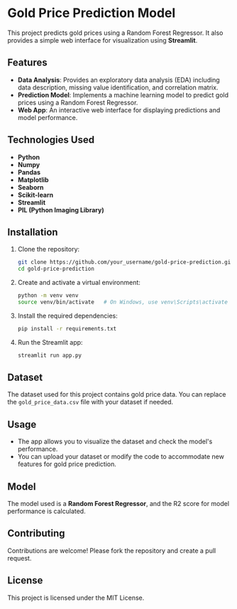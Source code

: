 # Gold Price Prediction Model

This project predicts gold prices using a Random Forest Regressor. It also provides a simple web interface for visualization using **Streamlit**.

## Features

- **Data Analysis**: Provides an exploratory data analysis (EDA) including data description, missing value identification, and correlation matrix.
- **Prediction Model**: Implements a machine learning model to predict gold prices using a Random Forest Regressor.
- **Web App**: An interactive web interface for displaying predictions and model performance.

## Technologies Used

- **Python**
- **Numpy**
- **Pandas**
- **Matplotlib**
- **Seaborn**
- **Scikit-learn**
- **Streamlit**
- **PIL (Python Imaging Library)**

## Installation

1. Clone the repository:
    ```bash
    git clone https://github.com/your_username/gold-price-prediction.git
    cd gold-price-prediction
    ```

2. Create and activate a virtual environment:
    ```bash
    python -m venv venv
    source venv/bin/activate   # On Windows, use venv\Scripts\activate
    ```

3. Install the required dependencies:
    ```bash
    pip install -r requirements.txt
    ```

4. Run the Streamlit app:
    ```bash
    streamlit run app.py
    ```

## Dataset

The dataset used for this project contains gold price data. You can replace the `gold_price_data.csv` file with your dataset if needed.

## Usage

- The app allows you to visualize the dataset and check the model's performance.
- You can upload your dataset or modify the code to accommodate new features for gold price prediction.

## Model

The model used is a **Random Forest Regressor**, and the R2 score for model performance is calculated.

## Contributing

Contributions are welcome! Please fork the repository and create a pull request.

## License

This project is licensed under the MIT License.
